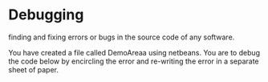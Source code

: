 # Debugging
finding and fixing errors or bugs in the source code of any software.

You have created a file called DemoAreaa using netbeans. You are to debug the code below by encircling the error and re-writing the error in a separate sheet of paper.  
